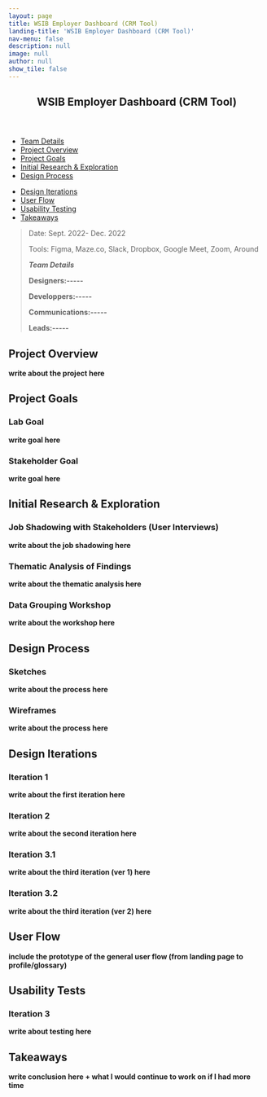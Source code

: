 ```yaml
---
layout: page
title: WSIB Employer Dashboard (CRM Tool)
landing-title: 'WSIB Employer Dashboard (CRM Tool)'
nav-menu: false
description: null
image: null
author: null
show_tile: false
---
```


<!-- Main -->
<div id="main" class="alt">
	
<!-- One -->
<section id="one">
	<div class="inner">
	     <header class="major">
		<h1>WSIB Employer Dashboard (CRM Tool)</h1>
	     </header>		
		
<!-- Content Overview -->
<ul class="actions">
	<li><a href="#" class="button small">Team Details</a></li>
	<li><a href="#" class="button small">Project Overview</a></li>
	<li><a href="#" class="button small">Project Goals</a></li>
	<li><a href="#" class="button small">Initial Research & Exploration</a></li>
	<li><a href="#" class="button small">Design Process</a></li>
</ul>
		
<ul class="actions">
	<li><a href="#" class="button small">Design Iterations</a></li>
	<li><a href="#" class="button small">User Flow</a></li>
	<li><a href="#" class="button small">Usability Testing</a></li>
	<li><a href="#" class="button small">Takeaways</a></li>
</ul>

<!-- Content -->
<blockquote> 
	<p>Date: Sept. 2022- Dec. 2022</p>
	<p>Tools: Figma, Maze.co, Slack, Dropbox, Google Meet, Zoom, Around</p>
	<p></p>
	<b><i>Team Details</i></p>
	<p>Designers:-----</p>
	<p>Developpers:-----</p>
	<p>Communications:-----</p>
	<p>Leads:-----</p>
</blockquote>

<h2>Project Overview</h2>
<p>write about the project here</p>

<h2>Project Goals</h2>
<h3>Lab Goal</h3>
<p>write goal here</p>
<h3>Stakeholder Goal</h3>
<p>write goal here</p>
		
<h2>Initial Research & Exploration</h2>
<h3>Job Shadowing with Stakeholders (User Interviews)</h3>
<p>write about the job shadowing here</p>
<h3>Thematic Analysis of Findings</h3>
<p>write about the thematic analysis here</p>
<h3>Data Grouping Workshop</h3>
<p>write about the workshop here</p>
		
<h2>Design Process</h2>
<h3>Sketches</h3>
<p>write about the process here</p>
<h3>Wireframes</h3>
<p>write about the process here</p>
		
<h2>Design Iterations</h2>
<h3>Iteration 1</h3>
<p>write about the first iteration here</p>
<h3>Iteration 2</h3>
<p>write about the second iteration here</p>
<h3>Iteration 3.1</h3>
<p>write about the third iteration (ver 1) here</p>
<h3>Iteration 3.2</h3>
<p>write about the third iteration (ver 2) here</p>
		
<h2>User Flow</h2>
<p>include the prototype of the general user flow (from landing page to profile/glossary)</p>
		
<h2>Usability Tests</h2>
<h3>Iteration 3</h3>
<p>write about testing here</p>
		
<h2>Takeaways</h2>
<p>write conclusion here + what I would continue to work on if I had more time</p>
		
</div>
</section>
	
</div>
